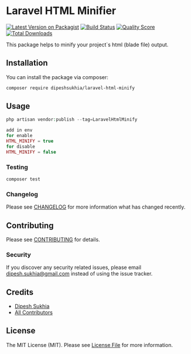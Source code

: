 # Laravel HTML Minifier

[![Latest Version on Packagist](https://img.shields.io/packagist/v/dipeshsukhia/laravel-html-minify.svg?style=flat-square)](https://packagist.org/packages/dipeshsukhia/laravel-html-minify)
[![Build Status](https://img.shields.io/travis/dipeshsukhia/laravel-html-minify/master.svg?style=flat-square)](https://travis-ci.org/dipeshsukhia/laravel-html-minify)
[![Quality Score](https://img.shields.io/scrutinizer/g/dipeshsukhia/laravel-html-minify.svg?style=flat-square)](https://scrutinizer-ci.com/g/dipeshsukhia/laravel-html-minify)
[![Total Downloads](https://img.shields.io/packagist/dt/dipeshsukhia/laravel-html-minify.svg?style=flat-square)](https://packagist.org/packages/dipeshsukhia/laravel-html-minify)

This package helps to minify your project`s html (blade file) output.

## Installation

You can install the package via composer:

```bash
composer require dipeshsukhia/laravel-html-minify
```

## Usage

``` php
php artisan vendor:publish --tag=LaravelHtmlMinify

add in env
for enable
HTML_MINIFY = true
for disable
HTML_MINIFY = false
```

### Testing

``` bash
composer test
```

### Changelog

Please see [CHANGELOG](CHANGELOG.md) for more information what has changed recently.

## Contributing

Please see [CONTRIBUTING](CONTRIBUTING.md) for details.

### Security

If you discover any security related issues, please email dipesh.sukhia@gmail.com instead of using the issue tracker.

## Credits

- [Dipesh Sukhia](https://github.com/dipeshsukhia)
- [All Contributors](../../contributors)

## License

The MIT License (MIT). Please see [License File](LICENSE.md) for more information.

